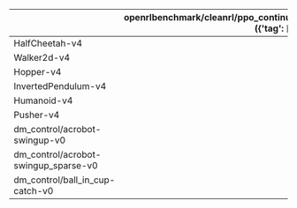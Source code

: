 |                                      |   openrlbenchmark/cleanrl/ppo_continuous_action ({'tag': ['pr-424']}) |
|:-------------------------------------|----------------------------------------------------------------------:|
| HalfCheetah-v4                       |                                                               25.3589 |
| Walker2d-v4                          |                                                               24.3157 |
| Hopper-v4                            |                                                               25.7066 |
| InvertedPendulum-v4                  |                                                               23.7672 |
| Humanoid-v4                          |                                                               49.5592 |
| Pusher-v4                            |                                                               28.8162 |
| dm_control/acrobot-swingup-v0        |                                                               26.5793 |
| dm_control/acrobot-swingup_sparse-v0 |                                                               25.1265 |
| dm_control/ball_in_cup-catch-v0      |                                                               26.1947 |